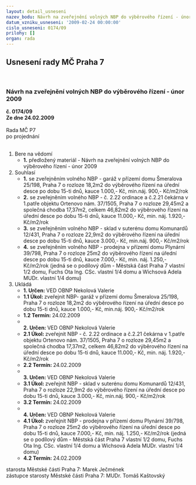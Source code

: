 ```yaml
---
layout: detail_usneseni
nazev_bodu: Návrh na zveřejnění volných NBP do výběrového řízení - únor 2009
datum_vzniku_usneseni: '2009-02-24 00:00:00'
cislo_usneseni: 0174/09
prilohy: []
organ: rada
---
```

<div id="ucUsn_pList" class="usn">
	<span><h2>Usnesení rady MČ Praha 7 </h2>
<br></span><div class="standBody">
<span><h3>Návrh na zveřejnění volných NBP do výběrového řízení - únor 2009</h3></span><div class="center">
		<strong>č. 0174/09</strong><br>
	</div>
<div class="center">
		<strong>Ze dne 24.02.2009</strong><br><br>
	</div>Rada MČ P7<br> po projednání<br><br><ol>
<li>Bere na vědomí<ul><li>
<strong>1.</strong> předložený materiál - Návrh na zveřejnění volných NBP do výběrového řízení - únor 2009</li></ul>
</li>
<li>Souhlasí<ul>
<li>
<strong>1.</strong> se zveřejněním volného NBP - garáž v přízemí domu Šmeralova 25/198, Praha 7 o rozloze 18,2m2 do výběrového řízení na úřední desce po dobu  15-ti dnů,  kauce 1.000,- Kč, min.náj. 900,- Kč/m2/rok </li>
<li>
<strong>2.</strong> se zveřejněním volného NBP - č. 2.22 ordinace a č.2.21 čekárna v 1.patře objektu Ortenovo nám. 37/1505, Praha 7 o rozloze 29,45m2 a společná chodba 17,37m2,  celkem 46,82m2 do výběrového řízení na úřední desce po dobu  15-ti dnů, kauce 11.000,- Kč, min. náj. 1.920,- Kč/m2/rok</li>
<li>
<strong>3.</strong> se zveřejněním volného NBP - sklad v suterénu domu Komunardů 12/431, Praha 7 o rozloze 22,9m2 do výběrového řízení na úřední desce po dobu 15-ti dnů, kauce 3.000,- Kč, min.náj. 900,- Kč/m2/rok</li>
<li>
<strong>4.</strong> se zveřejněním volného NBP - prodejna v přízemí domu Plynární 39/798, Praha 7 o rozloze 25m2 do výběrového řízení na úřední desce po dobu 15-ti dnů, kauce 7.000,- Kč, min. náj. 1.250,- Kč/m2/rok (jedná se o podílový dům - Městská část Praha 7 vlastní  1/2 domu, Fuchs Ota Ing. CSc. vlastní 1/4 domu a Wichsová Adela MUDr. vlastní 1/4 domu)   </li>
</ul>
</li>
<li>Ukládá<ul>
<li>
<strong>1. Určen: </strong>VED OBNP Nekolová Valerie</li>
<li>
<strong>1.1 Úkol: </strong>zveřejnit NBP- garáž v přízemí domu Šmeralova 25/198, Praha 7 o rozloze 18,2m2 do výběrového řízení na úřední desce po dobu  15-ti dnů,  kauce 1.000,- Kč, min.náj. 900,- Kč/m2/rok </li>
<li>
<strong>1.2 Termín: </strong>24.02.2009</li>
<li>
<strong><br>2. Určen: </strong>VED OBNP Nekolová Valerie</li>
<li>
<strong>2.1 Úkol: </strong>zveřejnit NBP - č. 2.22 ordinace a č.2.21 čekárna v 1.patře objektu Ortenovo nám. 37/1505, Praha 7 o rozloze 29,45m2 a společná chodba 17,37m2,  celkem 46,82m2 do výběrového řízení na úřední desce po dobu  15-ti dnů, kauce 11.000,- Kč, min. náj. 1.920,- Kč/m2/rok </li>
<li>
<strong>2.2 Termín: </strong>24.02.2009</li>
<li>
<strong><br>3. Určen: </strong>VED OBNP Nekolová Valerie</li>
<li>
<strong>3.1 Úkol: </strong>zveřejnit NBP - sklad v suterénu domu Komunardů 12/431, Praha 7 o rozloze 22,9m2 do výběrového řízení na úřední desce po dobu 15-ti dnů, kauce 3.000,- Kč, min.náj. 900,- Kč/m2/rok</li>
<li>
<strong>3.2 Termín: </strong>24.02.2009</li>
<li>
<strong><br>4. Určen: </strong>VED OBNP Nekolová Valerie</li>
<li>
<strong>4.1 Úkol: </strong>zveřejnit NBP - prodejna v přízemí domu Plynární 39/798, Praha 7 o rozloze 25m2 do výběrového řízení na úřední desce po dobu 15-ti dnů, kauce 7.000,- Kč, min. náj. 1.250,- Kč/m2/rok (jedná se o podílový dům - Městská část Praha 7 vlastní  1/2 domu, Fuchs Ota Ing. CSc. vlastní 1/4 domu a Wichsová Adela MUDr. vlastní 1/4 domu)   </li>
<li>
<strong>4.2 Termín: </strong>24.02.2009</li>
</ul>
</li>
</ol>starosta Městské části Praha 7: Marek Ječmének<br>zástupce starosty Městské části Praha 7: MUDr. Tomáš Kaštovský 
</div>
</div>